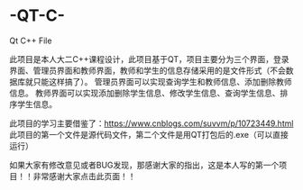 # -QT-C-
Qt  C++ File

此项目是本人大二C++课程设计，此项目基于QT，项目主要分为三个界面，登录界面、管理员界面和教师界面，教师和学生的信息存储采用的是文件形式（不会数据库就只能这样搞了）。
管理员界面可以实现查询学生和教师信息、添加删除教师信息。
教师界面可以实现添加删除学生信息、修改学生信息、查询学生信息、排序学生信息。

此项目的学习主要借鉴了：https://www.cnblogs.com/suvvm/p/10723449.html
此项目的第一个文件是源代码文件，第二个文件是用QT打包后的.exe（可以直接运行）

如果大家有修改意见或者BUG发现，那感谢大家的指出，这是本人写的第一个项目！！非常感谢大家点击此页面！！
